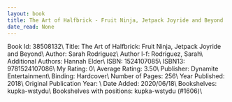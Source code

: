 ```yaml
---
layout: book
title: The Art of Halfbrick - Fruit Ninja, Jetpack Joyride and Beyond
date_read: None
---
```


Book Id: 38508132\ 
Title: The Art of Halfbrick: Fruit Ninja, Jetpack Joyride and Beyond\ 
Author: Sarah Rodriguez\ 
Author l-f: Rodriguez, Sarah\ 
Additional Authors: Hannah Elder\ 
ISBN: 1524107085\ 
ISBN13: 9781524107086\ 
My Rating: 0\ 
Average Rating: 3.50\ 
Publisher: Dynamite Entertainment\ 
Binding: Hardcover\ 
Number of Pages: 256\ 
Year Published: 2018\ 
Original Publication Year: \ 
Date Added: 2020/06/18\ 
Bookshelves: kupka-wstydu\ 
Bookshelves with positions: kupka-wstydu (#1606)\ 

